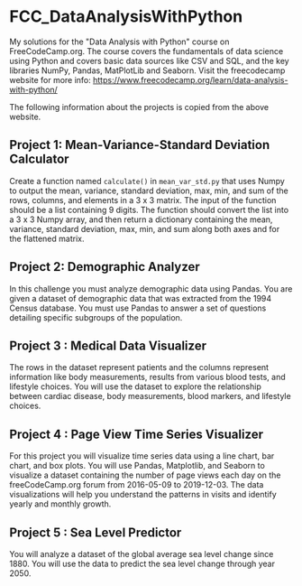 # FCC_DataAnalysisWithPython
My solutions for the "Data Analysis with Python" course on FreeCodeCamp.org.
The course covers the fundamentals of data science using Python and covers basic data sources like CSV and SQL, and the key libraries NumPy, Pandas, MatPlotLib and Seaborn.
Visit the freecodecamp website for more info: https://www.freecodecamp.org/learn/data-analysis-with-python/

The following information about the projects is copied from the above website.

## Project 1: Mean-Variance-Standard Deviation Calculator
Create a function named `calculate()` in `mean_var_std.py` that uses Numpy to output the mean, variance, standard deviation, max, min, and sum of the rows, columns, and elements in a 3 x 3 matrix. The input of the function should be a list containing 9 digits. The function should convert the list into a 3 x 3 Numpy array, and then return a dictionary containing the mean, variance, standard deviation, max, min, and sum along both axes and for the flattened matrix.

## Project 2: Demographic Analyzer
In this challenge you must analyze demographic data using Pandas. You are given a dataset of demographic data that was extracted from the 1994 Census database.
You must use Pandas to answer a set of questions detailing specific subgroups of the population.

## Project 3 : Medical Data Visualizer
The rows in the dataset represent patients and the columns represent information like body measurements, results from various blood tests, and lifestyle choices. You will use the dataset to explore the relationship between cardiac disease, body measurements, blood markers, and lifestyle choices.

## Project 4 : Page View Time Series Visualizer
For this project you will visualize time series data using a line chart, bar chart, and box plots. You will use Pandas, Matplotlib, and Seaborn to visualize a dataset containing the number of page views each day on the freeCodeCamp.org forum from 2016-05-09 to 2019-12-03. The data visualizations will help you understand the patterns in visits and identify yearly and monthly growth.

## Project 5 : Sea Level Predictor
You will analyze a dataset of the global average sea level change since 1880. You will use the data to predict the sea level change through year 2050.
